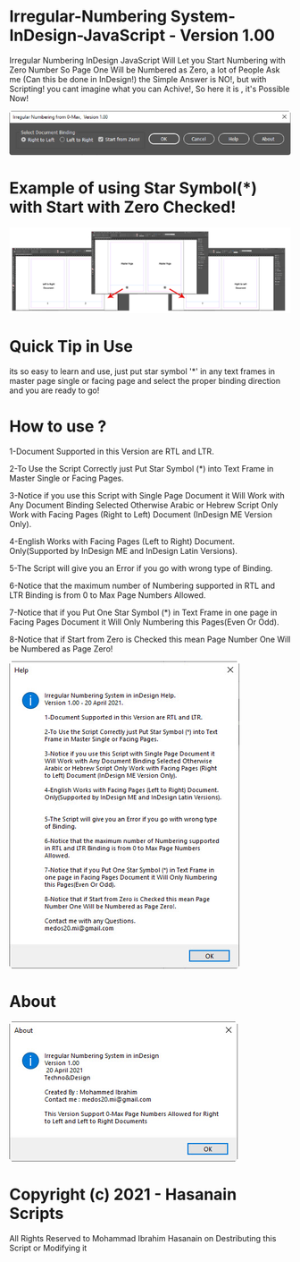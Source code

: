 # Irregular-Numbering System-InDesign-JavaScript - Version 1.00
Irregular Numbering InDesign JavaScript Will Let you Start Numbering with Zero Number So Page One Will be Numbered as Zero, a lot of People Ask me (Can this be done in InDesign!)
the Simple Answer is NO!, but with Scripting! you cant imagine what you can Achive!, So here it is , it's Possible Now!

![User Interface](https://github.com/medos20/Irregular-Numbering-InDesign-JavaScript/blob/main/Irregular%20Numbering.jpg)

# Example of using Star Symbol(*) with Start with Zero Checked!
![ScreenShot](https://github.com/medos20/Irregular-Numbering-InDesign-JavaScript/blob/main/Screen%20Shot%20InDesign3.jpg)

# Quick Tip in Use 
its so easy to learn and use, just put star symbol '*' in any text frames in master page single or facing page and select the proper binding direction and you are ready to go!

# How to use ?

1-Document Supported in this Version are RTL and LTR.

2-To Use the Script Correctly just Put Star Symbol (*) into Text Frame in Master Single or Facing Pages. 

3-Notice if you use this Script with Single Page Document it Will Work with Any Document Binding Selected Otherwise Arabic or Hebrew Script Only Work with Facing Pages (Right to Left) Document (InDesign ME Version Only).

4-English Works with Facing Pages (Left to Right) Document. Only(Supported by InDesign ME and InDesign Latin Versions). 

5-The Script will give you an Error if you go with wrong type of Binding.

6-Notice that the maximum number of Numbering supported in RTL and LTR Binding is from 0 to Max Page Numbers Allowed. 

7-Notice that if you Put One Star Symbol (*) in Text Frame in one page in Facing Pages Document it Will Only Numbering this Pages(Even Or Odd).

8-Notice that if Start from Zero is Checked this mean Page Number One Will be Numbered as Page Zero!

![HEL](https://github.com/medos20/Irregular-Numbering-InDesign-JavaScript/blob/main/Help.jpg)

# About
![about](https://github.com/medos20/Irregular-Numbering-InDesign-JavaScript/blob/main/About.jpg)

# Copyright (c) 2021 - Hasanain Scripts
All Rights Reserved to Mohammad Ibrahim Hasanain on Destributing this Script or Modifying it
